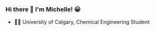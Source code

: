 ### Hi there 👋 I'm Michelle! :grinning:

- :woman_scientist: University of Calgary, Chemical Engineering Student

